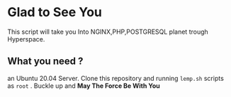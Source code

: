 # Glad to See You
This script will take you Into NGINX,PHP,POSTGRESQL planet trough Hyperspace.

## What you need ?
an Ubuntu 20.04 Server. Clone this repository and running `lemp.sh` scripts as `root` .
Buckle up and **May The Force Be With You**
